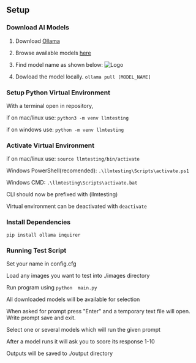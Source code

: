 
## Setup
### Download AI Models
1. Download [Ollama](https://ollama.com/download)

2. Browse available models [here](https://ollama.com/library)

3. Find model name as shown below:
![Logo](https://i.ibb.co/KFT7xtJ/model-id.png)

4. Dowload the model locally.
`ollama pull [MODEL_NAME]`
### Setup Python Virtual Environment
With a terminal open in repository,

if on mac/linux use:
`python3 -m venv llmtesting`

if on windows use:
`python -m venv llmtesting`
### Activate Virtual Environment
if on mac/linux use:
`source llmtesting/bin/activate`

Windows PowerShell(recomended):
`.\llmtesting\Scripts\activate.ps1`

Windows CMD:
`.\llmtesting\Scripts\activate.bat`

CLI should now be prefixed with (llmtesting)

Virtual environment can be deactivated with `deactivate`
### Install Dependencies
`pip install ollama inquirer` 

### Running Test Script
Set your name in config.cfg

Load any images you want to test into ./images directory

Run program using `python  main.py`

All downloaded models will be available for selection

When asked for prompt press "Enter" and a temporary text file will open. Write prompt save and exit.

Select one or several models which will run the given prompt

After a model runs it will ask you to score its response 1-10

Outputs will be saved to ./output directory

